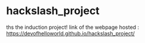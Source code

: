 # hackslash_project
ths the induction project!
link of the webpage hosted : https://devofhelloworld.github.io/hackslash_project/

